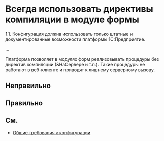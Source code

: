 # Всегда использовать директивы компиляции в модуле формы

1.1. Конфигурация должна использовать только штатные и документированные
возможности платформы 1С:Предприятие.

...

Платформа позволяет в модулях форм реализовывать процедуры без директив
компиляции (&НаСервере и т.п.). Такие процедуры не работают в
веб-клиенте и приводят к лишнему серверному вызову.

## Неправильно

## Правильно

## См.

- [Общие требования к конфигурации](https://its.1c.ru/db/v8std#content:467:hdoc)
